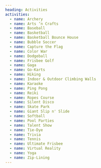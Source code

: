```yaml
---
heading: Activities
activities:
  - name: Archery
  - name: Arts ‘n Crafts
  - name: Baseball
  - name: Basketball
  - name: Basketball Bounce House
  - name: Bubble Soccer
  - name: Capture the Flag
  - name: Color War
  - name: Dodgeball
  - name: Frisbee Golf
  - name: Gaga
  - name: Go-Karts
  - name: Hiking
  - name: Indoor & Outdoor Climbing Walls
  - name: Karaoke
  - name: Ping Pong
  - name: Reiki
  - name: Ropes Course
  - name: Silent Disco
  - name: Skate Park
  - name: Giant Slip n' Slide
  - name: Softball
  - name: Pool Parties
  - name: Talent Show
  - name: Tie-Dye
  - name: Trivia
  - name: Tennis
  - name: Ultimate Frisbee
  - name: Virtual Reality
  - name: Yoga
  - name: Zip-Lining
---
```


